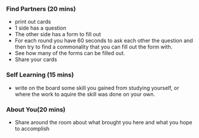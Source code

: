 ### Find Partners (20 mins)
- print out cards
- 1 side has a question
- The other side has a form to fill out
- For each round you have 60 seconds to ask each other the question and then
  try to find a commonality that you can fill out the form with.
- See how many of the forms can be filled out.
- Share your cards

### Self Learning (15 mins)
- write on the board some skill you gained from studying yourself, or where the work to aquire the skill was done on your own.


### About You(20 mins)
- Share around the room about what brought you here and what you hope to accomplish
